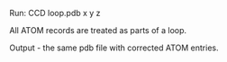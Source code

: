 Run: CCD loop.pdb x y z

All ATOM records are treated as parts of a loop.

Output - the same pdb file with corrected ATOM entries.